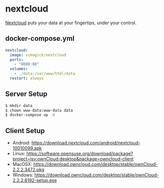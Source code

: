 nextcloud
=========

[Nextcloud][1] puts your data at your fingertips, under your control.

## docker-compose.yml

```yaml
nextcloud:
  image: vimagick/nextcloud
  ports:
    - "8080:80"
  volumes:
    - ./data:/var/www/html/data
  restart: always
```

## Server Setup

```bash
$ mkdir data
$ chown www-data:www-data data
$ docker-compose up -d
```

## Client Setup

- Android: <https://download.nextcloud.com/android/nextcloud-10010099.apk>
- Linux: <https://software.opensuse.org/download/package?project=isv:ownCloud:desktop&package=owncloud-client>
- MacOSX: <https://download.owncloud.com/desktop/stable/ownCloud-2.2.2.3472.pkg>
- Windows: <https://download.owncloud.com/desktop/stable/ownCloud-2.2.2.6192-setup.exe>

[1]: https://nextcloud.com/
